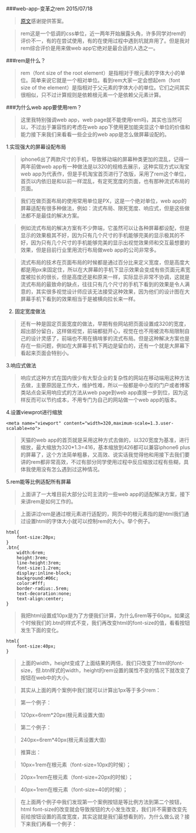###web-app-变革之rem 2015/07/18

>[原文](http://520ued.com/article/549125815f85b6b44ca20b2b)感谢提供答案。

>rem这是一个低调的css单位，近一两年开始展露头角，许多同学对rem的评价不一，有的在尝试使用，有的在使用过程中遇到坑就弃用了。但是我对rem综合评价是用来做web app它绝对是最合适的人选之一。

###rem是什么？
>rem（font size of the root element）是指相对于根元素的字体大小的单位。简单来说它就是一个相对单位。看到rem大家一定会想起em（font size of the element）是指相对于父元素的字体大小的单位。它们之间其实很相似，只不过计算规则是依赖根元素一个是依赖父元素计算。

###为什么web app要使用rem？
>这里我特别强调web app，web page就不能使用rem吗，其实也当然可以，不过出于兼容性的考虑在web app下使用更加能突显这个单位的价值和能力接下来我们来看看一些企业的web app是怎么做屏幕设配的。

1.实现强大的屏幕设配布局

>iphone6出了两款尺寸的手机，导致移动端的屏幕种类更加的混乱，记得一两年前做web app有一种做法是以320的规格去展示，这种实现方式以淘宝web app为代表作，但是手机淘宝首页进行了改版，采用了rem这个单位，首页以内依旧是和以前一样混乱，有定死宽度的页面，也有那种流式布局的页面。

>我们在做页面布局的使用常用单位是PX，这是一个绝对单位，web app的屏幕适配有很多种做法，例如：流式布局、限死宽度、响应式，但是这些做法都不是最佳的解决方案。

>例如流式布局的解决方案有不少弊端，它虽然可以让各种屏幕都设配，但是显示的效果极其不好，因为只有几个尺寸的手机能够完美的显示极其的不好，因为只有几个尺寸的手机能够完美的显示出视觉效果师和交互最想要的效果，但是目前行业里用流行布局做web app的公司非常多。

>流式布局的技术在页面布局的时候都是通过百分比来定义宽度，但是高度大都是用px来固定住，所以在大屏幕的手机下显示效果会变成有些页面元素宽度被拉长的很长，但是高度还是和原来一样，实际显示非常不协调，这就是流式布局的最致命的缺点，往往只有几个尺寸的手机下看到的效果是令人满意的，其实很多视觉设计师应该无法接受这种效果，因为他们的设计图在大屏幕手机下看到的效果相当于是被横向拉长来一样。

2. 固定宽度做法

>还有一种是固定页面宽度的做法，早期有些网站把页面设置成320的宽度，超出部分留白，这样做视觉，前端都挺开心，视觉在也不用被流布局限制自己的设计灵感了，前端也不用在搞啃爹的流式布局。但是这种解决方案也是存在一些问题，例如在大屏幕手机下两边是留白的，还有一个就是大屏幕下看起来页面会特别小。

3.响应式做法

>响应式这种方式在国内很少有大型企业的复杂性的网站在移动端用这种方法去做，主要原因是工作大，维护性难，所以一般都是中小型的门户或者博客类站点会采用响应式的方法从web page到web app直接一步到位，因为这样反而可以节约成本，不用专门为自己的网站做一个web app的版本。

4.设置viewprot进行缩放

```
<meta name="viewport" content="width=320,maximum-scale=1.3.user-scalable=no">
```

>天猫的web app的首页就是采用这种方式去做的，以320宽度为基准，进行缩放，最大缩放为320*1.3=416，基本缩放到426都可以兼容iphone6 plus的屏幕了，这个方法简单粗暴，又高效、说实话我觉得他和用接下去我们要讲的rem都非常高效，不过有部分同学使用过程中反应缩放过程有些糊，具体我使用没有怎么遇到过这种情况。

5.rem能等比例适配所有屏幕
>上面讲了一大堆目前大部分公司主流的一些web app的适配解决方案，接下来讲rem是如何工作的。

>上面讲过rem是通过根元素进行适配的，网页中的根元素指的是html我们通过设置html的字体大小就可以控制rem的大小。举个例子。

```
html{
	font-size:20px;
}
.btn{
	width:6rem;
	height:3rem;
	line-height:3rem;
	font-size:1.2rem;
	display:inline-block;
	background:#06c;
	color:#fff;
	border-radius:.5rem;
	text-decoration:none;
	text-align:center;
}
```

>我把html设置成10px是为了方便我们计算，为什么6rem等于60px。如果这个时候我们的.btn的样式不变，我们再改变html的font-size的值，看看按钮发生下面的变化。

```
html{
	font-size:40px;
}
```

>上面的width，height变成了上面结果的两倍，我们只改变了html的font-size，但.btn样式的width，height的rem设置的属性不变的情况下就改变了按钮在web中的大小。

>其实从上面的两个案例中我们就可以计算出1px等于多少rem：

>第一个例子：

>120px=6rem*20px(根元素设置大值)

>第二个例子：

>240px=6rem*40px(根元素设置大值)

>推算出：

>10px=1rem在根元素（font-size=10px的时候）；

>20px=1rem在根元素（font-size=20px的时候）；

>40px=1rem在根元素（font-size=40的时候）；

>在上面两个例子中我们发现第一个案例按钮是等比例方法到第二个按钮，html font-size的改变就会导致按钮的大小发生改变，我们并不需要改变先前给按钮设置的高度宽度，其实这就是我们最想看到的，为什么做么说？接下来我们再看一个例子：